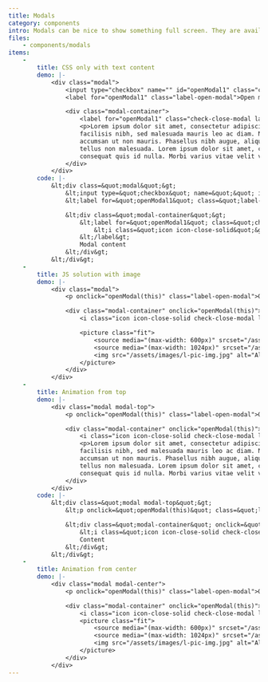 ```yaml
---
title: Modals
category: components
intro: Modals can be nice to show something full screen. They are available with or without JavaScript.
files:
    - components/modals
items:
    -
        title: CSS only with text content
        demo: |-
            <div class="modal">
                <input type="checkbox" name="" id="openModal1" class="check-open-modal">
                <label for="openModal1" class="label-open-modal">Open modal</label>

                <div class="modal-container">
                    <label for="openModal1" class="check-close-modal label-open-modal"><i class="icon icon-close-solid"></i></label>
                    <p>Lorem ipsum dolor sit amet, consectetur adipiscing elit. Praesent suscipit, nisi nec feugiat maximus, est turpis
                    facilisis nibh, sed malesuada mauris leo ac diam. Nunc fermentum facilisis feugiat. Proin in sapien id enim vestibulum
                    accumsan ut non mauris. Phasellus nibh augue, aliquam ut enim nec, dictum hendrerit tortor. Cras venenatis sodales
                    tellus non malesuada. Lorem ipsum dolor sit amet, consectetur adipiscing elit. Curabitur in eros porta justo rutrum
                    consequat quis id nulla. Morbi varius vitae velit vel congue. Proin id vehicula nibh.</p>
                </div>
            </div>
        code: |-
            &lt;div class=&quot;modal&quot;&gt;
                &lt;input type=&quot;checkbox&quot; name=&quot;&quot; id=&quot;openModal1&quot; class=&quot;check-open-modal&quot; /&gt;
                &lt;label for=&quot;openModal1&quot; class=&quot;label-open-modal&quot;&gt;Open modal&lt;/label&gt;

                &lt;div class=&quot;modal-container&quot;&gt;
                    &lt;label for=&quot;openModal1&quot; class=&quot;check-close-modal label-open-modal&quot;&gt;
                        &lt;i class=&quot;icon icon-close-solid&quot;&gt;&lt;/i&gt;
                    &lt;/label&gt;
                    Modal content
                &lt;/div&gt;
            &lt;/div&gt;
    -
        title: JS solution with image
        demo: |-
            <div class="modal">
                <p onclick="openModal(this)" class="label-open-modal">Open modal</p>

                <div class="modal-container" onclick="openModal(this)">
                    <i class="icon icon-close-solid check-close-modal label-open-modal"></i>

                    <picture class="fit">
                        <source media="(max-width: 600px)" srcset="/assets/images/s-pic-img.jpg" />
                        <source media="(max-width: 1024px)" srcset="/assets/images/m-pic-img.jpg" />
                        <img src="/assets/images/l-pic-img.jpg" alt="Alt" />
                    </picture>
                </div>
            </div>
    -
        title: Animation from top
        demo: |-
            <div class="modal modal-top">
                <p onclick="openModal(this)" class="label-open-modal">Open modal</p>

                <div class="modal-container" onclick="openModal(this)">
                    <i class="icon icon-close-solid check-close-modal label-open-modal"></i>
                    <p>Lorem ipsum dolor sit amet, consectetur adipiscing elit. Praesent suscipit, nisi nec feugiat maximus, est turpis
                    facilisis nibh, sed malesuada mauris leo ac diam. Nunc fermentum facilisis feugiat. Proin in sapien id enim vestibulum
                    accumsan ut non mauris. Phasellus nibh augue, aliquam ut enim nec, dictum hendrerit tortor. Cras venenatis sodales
                    tellus non malesuada. Lorem ipsum dolor sit amet, consectetur adipiscing elit. Curabitur in eros porta justo rutrum
                    consequat quis id nulla. Morbi varius vitae velit vel congue. Proin id vehicula nibh.</p>
                </div>
            </div>
        code: |-
            &lt;div class=&quot;modal modal-top&quot;&gt;
                &lt;p onclick=&quot;openModal(this)&quot; class=&quot;label-open-modal&quot;&gt;Open modal&lt;/p&gt;

                &lt;div class=&quot;modal-container&quot; onclick=&quot;openModal(this)&quot;&gt;
                    &lt;i class=&quot;icon icon-close-solid check-close-modal label-open-modal&quot;&gt;&lt;/i&gt;
                    Content
                &lt;/div&gt;
            &lt;/div&gt;
    -
        title: Animation from center
        demo: |-
            <div class="modal modal-center">
                <p onclick="openModal(this)" class="label-open-modal">Open modal</p>

                <div class="modal-container" onclick="openModal(this)">
                    <i class="icon icon-close-solid check-close-modal label-open-modal"></i>
                    <picture class="fit">
                        <source media="(max-width: 600px)" srcset="/assets/images/s-pic-img.jpg" />
                        <source media="(max-width: 1024px)" srcset="/assets/images/m-pic-img.jpg" />
                        <img src="/assets/images/l-pic-img.jpg" alt="Alt" />
                    </picture>
                </div>
            </div>
---
```

